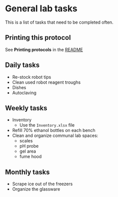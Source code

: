 General lab tasks
=================

This is a list of tasks that need to be completed often.


## Printing this protocol

See **Printing protocols** in the [README](../README.md#printing-protocols-conversion-of-protocols-to-pdf)


## Daily tasks

* Re-stock robot tips
* Clean used robot reagent troughs
* Dishes 
* Autoclaving


## Weekly tasks

* Inventory
  * Use the `Inventory.xlsx` file
* Refill 70% ethanol bottles on each bench
* Clean and organize communal lab spaces:
  * scales
  * pH probe
  * gel area
  * fume hood


## Monthly tasks

* Scrape ice out of the freezers
* Organize the glassware
